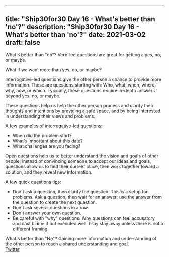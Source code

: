 
---
title: "Ship30for30 Day 16 - What's better than 'no'?"
description: "Ship30for30 Day 16 - What's better than 'no'?"
date: 2021-03-02
draft: false
---

What's better than "no"?
Verb-led questions are great for getting a yes, no, or maybe.  

What if we want more than yes, no, or maybe?  

Interrogative-led questions give the other person a chance to provide more information. These are questions starting with: Who, what, when, where, why, how, or which. Typically, these questions require in-depth answers beyond yes, no, or maybe.  

These questions help us help the other person process and clarify their thoughts and intentions by providing a safe space, and by being interested in understanding their views and problems.   

A few examples of interrogative-led questions:  
* When did the problem start?
* What's important about this date?
* What challenges are you facing?

Open questions help us to better understand the vision and goals of other people; instead of convincing someone to accept our ideas and goals, questions allow us to find their current place, then work together toward a solution, and they reveal new information. 

A few quick questions tips:  
* Don't ask a question, then clarify the question.  This is a setup for problems.  Ask a question, then wait for an answer; use the answer from the question to create the next question.
* Don't ask several questions in a row.
* Don't answer your own question.
* Be careful with "why" questions. Why questions can feel accusatory and cast blame if not executed well.  I say stay away unless there is not a different framing.  
  
What's better than "No"? Gaining more information and understanding of the other person to reach a shared understanding and goal.  
[Twitter](https://twitter.com/hippiebikeracer/status/1366765547334103043?s=20)







